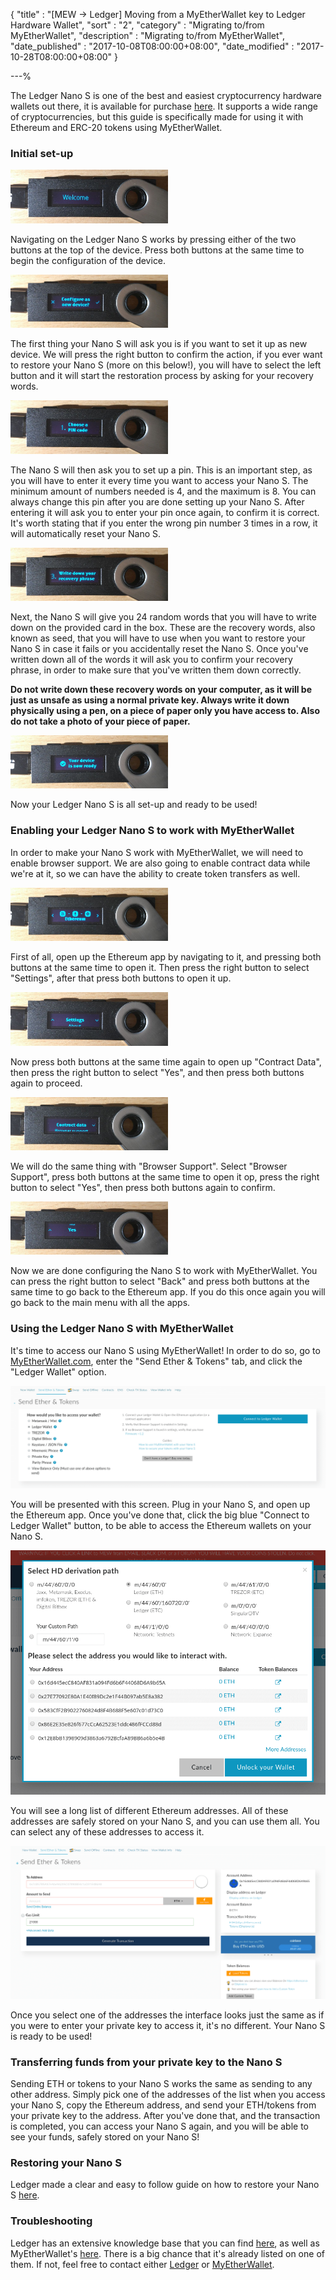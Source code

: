 {
"title"       : "[MEW -> Ledger]  Moving from a MyEtherWallet key to Ledger Hardware Wallet",
"sort"        : "2",
"category"    : "Migrating to/from MyEtherWallet",
"description" : "Migrating to/from MyEtherWallet",
"date_published" : "2017-10-08T08:00:00+08:00",
"date_modified"  : "2017-10-28T08:00:00+08:00"
}

---%


The Ledger Nano S is one of the best and easiest cryptocurrency hardware wallets out there, it is available for purchase [here](https://www.ledgerwallet.com/r/fa4b?path=/products/). It supports a wide range of cryptocurrencies, but this guide is specifically made for using it with Ethereum and ERC-20 tokens using MyEtherWallet.

###  Initial set-up
<img src="../../images/ledger-migration/welcome.jpg" style="width: 50%; height: 50%">


Navigating on the Ledger Nano S works by pressing either of the two buttons at the top of the device. Press both buttons at the same time to begin the configuration of the device.

<img src="../../images/ledger-migration/configure-as-new-device.jpg" style="width: 50%; height: 50%">

The first thing your Nano S will ask you is if you want to set it up as new device. We will press the right button to confirm the action, if you ever want to restore your Nano S (more on this below!), you will have to select the left button and it will start the restoration process by asking for your recovery words.

<img src="../../images/ledger-migration/choose-pin.jpg" style="width: 50%; height: 50%">

The Nano S will then ask you to set up a pin. This is an important step, as you will have to enter it every time you want to access your Nano S. The minimum amount of numbers needed is 4, and the maximum is 8. You can always change this pin after you are done setting up your Nano S. After entering it will ask you to enter your pin once again, to confirm it is correct. It's worth stating that if you enter the wrong pin number 3 times in a row, it will automatically reset your Nano S.

<img src="../../images/ledger-migration/write-down-recovery.jpg" style="width: 50%; height: 50%">

Next, the Nano S will give you 24 random words that you will have to write down on the provided card in the box. These are the recovery words, also known as seed, that you will have to use when you want to restore your Nano S in case it fails or you accidentally reset the Nano S. Once you've written down all of the words it will ask you to confirm your recovery phrase, in order to make sure that you've written them down correctly.

**Do not write down these recovery words on your computer, as it will be just as unsafe as using a normal private key. Always write it down physically using a pen, on a piece of paper only you have access to. Also do not take a photo of your piece of paper.**

<img src="../../images/ledger-migration/device-ready.jpg" style="width: 50%; height: 50%">

Now your Ledger Nano S is all set-up and ready to be used!

###  Enabling your Ledger Nano S to work with MyEtherWallet

In order to make your Nano S work with MyEtherWallet, we will need to enable browser support. We are also going to enable contract data while we're at it, so we can have the ability to create token transfers as well.

<img src="../../images/ledger-migration/ethereum-app.jpg" style="width: 50%; height: 50%">

First of all, open up the Ethereum app by navigating to it, and pressing both buttons at the same time to open it. Then press the right button to select "Settings", after that press both buttons to open it up.

<img src="../../images/ledger-migration/ethereum-settings.jpg" style="width: 50%; height: 50%">

Now press both buttons at the same time again to open up "Contract Data", then press the right button to select "Yes", and then press both buttons again to proceed.

<img src="../../images/ledger-migration/ethereum-contract-data.jpg" style="width: 50%; height: 50%">

We will do the same thing with "Browser Support". Select "Browser Support", press both buttons at the same time to open it op, press the right button to select "Yes", then press both buttons again to confirm.

<img src="../../images/ledger-migration/yes.jpg" style="width: 50%; height: 50%">


Now we are done configuring the Nano S to work with MyEtherWallet. You can press the right button to select "Back" and press both buttons at the same time to go back to the Ethereum app. If you do this once again you will go back to the main menu with all the apps.

### Using the Ledger Nano S with MyEtherWallet

It's time to access our Nano S using MyEtherWallet! In order to do so, go to [MyEtherWallet.com](https://www.myetherwallet.com/), enter the "Send Ether & Tokens" tab, and click the "Ledger Wallet" option.

<img src="../../images/ledger-migration/screenshots/ledger-screen.png" >

You will be presented with this screen. Plug in your Nano S, and open up the Ethereum app. Once you've done that, click the big blue "Connect to Ledger Wallet" button, to be able to access the Ethereum wallets on your Nano S.

<img src="../../images/ledger-migration/screenshots/ledger-addresses.png" >

You will see a long list of different Ethereum addresses. All of these addresses are safely stored on your Nano S, and you can use them all. You can select any of these addresses to access it.

<img src="../../images/ledger-migration/screenshots/ledger-accessed.png" >

Once you select one of the addresses the interface looks just the same as if you were to enter your private key to access it, it's no different. Your Nano S is ready to be used!

### Transferring funds from your private key to the Nano S

Sending ETH or tokens to your Nano S works the same as sending to any other address. Simply pick one of the addresses of the list when you access your Nano S, copy the Ethereum address, and send your ETH/tokens from your private key to the address. After you've done that, and the transaction is completed, you can access your Nano S again, and you will be able to see your funds, safely stored on your Nano S!

### Restoring your Nano S

Ledger made a clear and easy to follow guide on how to restore your Nano S [here](https://ledger.groovehq.com/knowledge_base/topics/how-to-import-slash-recover-a-backup-on-a-nano-s).

### Troubleshooting

Ledger has an extensive knowledge base that you can find [here](https://ledger.zendesk.com/hc/en-us/categories/115000813085-TROUBLESHOOTING), as well as MyEtherWallet's [here](https://myetherwallet.github.io/knowledge-base/). There is a big chance that it's already listed on one of them. If not, feel free to contact either [Ledger](https://ledger.zendesk.com/hc/en-us/requests/new) or [MyEtherWallet](mailto:support@myetherwallet.com).
